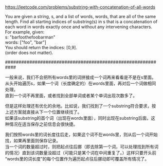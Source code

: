 https://leetcode.com/problems/substring-with-concatenation-of-all-words

You are given a string, s, and a list of words, words, that are all of the same length. Find all starting indices of substring(s) in s that is a concatenation of each word in words exactly once and without any intervening characters.   
For example, given:  
s: "barfoothefoobarman"  
words: ["foo", "bar"]   
You should return the indices: [0,9].  
(order does not matter).   

############################################################

一般来说，我们不会把所有words里的词拼接成一个词再来看看是不是在s里面。  
从头开始遍历s，如果一个词（长度确定的）在words里面，再对后一个词做相同处理。  
直到一个词不再里面，或者找到全部单词或者某个单词出现次数多了。  

但是这样处理还有优化的余地。比如说，我们找到了一个substring符合要求，按上述方案就直接从下一个位置继续找了。  
如果该substring的首个词（出现在words里面），同时出现在substring后面，这种情况在适当保存之前信息会很快捷。  

我们按照words里的词长度往后走，如果这个词不在words里，则从后一个词开始找，如果再里面则保存记录。  
当一个词的数量超过时，则把起点往后挪（即去除第一个词，可以处理找到所有词的情况）直到该词数量没超过（可能只是某个词在中间重复了。）这样只要开头前 “words里的词长度”的每个位置作为遍历起点往后挪动即可覆盖所有情况了。  
